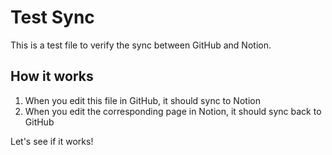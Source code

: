 # Test Sync

This is a test file to verify the sync between GitHub and Notion.

## How it works

1. When you edit this file in GitHub, it should sync to Notion
2. When you edit the corresponding page in Notion, it should sync back to GitHub

Let's see if it works!
